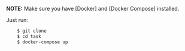 **NOTE:** Make sure you have [Docker] and [Docker Compose] installed.

Just run:

```bash
    $ git clone
    $ cd task
    $ docker-compose up
```

